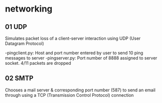 # networking

## 01 UDP

Simulates packet loss of a client-server interaction using UDP (User Datagram Protocol)

-pingclient.py: Host and port number entered by user to send 10 ping messages to server
-pingserver.py: Port number of 8888 assigned to server socket. 4/11 packets are dropped

## 02 SMTP

Chooses a mail server & corresponding port number (587) to send an email through using a TCP (Transmission Control Protocol) connection
